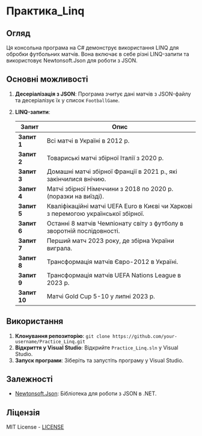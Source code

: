 # Практика_Linq

## Огляд

Ця консольна програма на C# демонструє використання LINQ для обробки футбольних матчів. Вона включає в себе різні LINQ-запити та використовує Newtonsoft.Json для роботи з JSON.

## Основні можливості

1. **Десеріалізація з JSON**: Програма зчитує дані матчів з JSON-файлу та десеріалізує їх у список `FootballGame`.

2. **LINQ-запити**:

   | Запит | Опис |
   |-------|------|
   | **Запит 1** | Всі матчі в Україні в 2012 р. |
   | **Запит 2** | Товариські матчі збірної Італії з 2020 р. |
   | **Запит 3** | Домашні матчі збірної Франції в 2021 р., які закінчилися внічию. |
   | **Запит 4** | Матчі збірної Німеччини з 2018 по 2020 р. (поразки на виїзді). |
   | **Запит 5** | Кваліфікаційні матчі UEFA Euro в Києві чи Харкові з перемогою української збірної. |
   | **Запит 6** | Останні 8 матчів Чемпіонату світу з футболу в зворотній послідовності. |
   | **Запит 7** | Перший матч 2023 року, де збірна України виграла. |
   | **Запит 8** | Трансформація матчів Євро-2012 в Україні. |
   | **Запит 9** | Трансформація матчів UEFA Nations League в 2023 р. |
   | **Запит 10** | Матчі Gold Cup 5-10 у липні 2023 р. |

## Використання

1. **Клонування репозиторію**: `git clone https://github.com/your-username/Practice_Linq.git`
2. **Відкриття у Visual Studio**: Відкрийте `Practice_Linq.sln` у Visual Studio.
3. **Запуск програми**: Зіберіть та запустіть програму у Visual Studio.

## Залежності

- [Newtonsoft.Json](https://www.newtonsoft.com/json): Бібліотека для роботи з JSON в .NET.

## Ліцензія

MIT License - [LICENSE](LICENSE)
